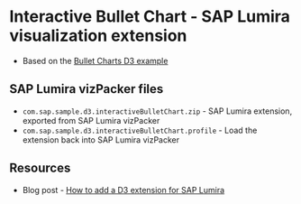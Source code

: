 Interactive Bullet Chart - SAP Lumira visualization extension
=================================================
 * Based on the [Bullet Charts D3 example](http://bl.ocks.org/mbostock/4061961)

SAP Lumira vizPacker files
-----------
* `com.sap.sample.d3.interactiveBulletChart.zip` - SAP Lumira extension, exported from SAP Lumira vizPacker
* `com.sap.sample.d3.interactiveBulletChart.profile` - Load the extension back into SAP Lumira vizPacker

Resources
-----------
* Blog post - [How to add a D3 extension for SAP Lumira](http://http://scn.sap.com/community/lumira/blog/2015/03/19/sap-lumira-visualizations-loss-of-sales-charth)
